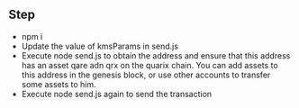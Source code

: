 ## Step
* npm i
* Update the value of kmsParams in send.js
* Execute node send.js to obtain the address and ensure that this address has an asset qare adn qrx on the quarix chain. You can add assets to this address in the genesis block, or use other accounts to transfer some assets to him.
* Execute node send.js again to send the transaction